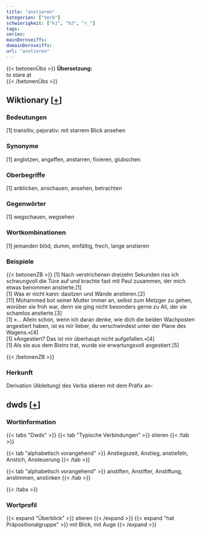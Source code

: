 ```yaml
---
title: "anstieren"
kategorien: ["Verb"]
schwierigkeit: ["k1", "h2", "r_"]
tags:
series:
mainDornseiffs:
domainDornseiffs:
url: "anstieren"
---
```


{{< betonenÜbs >}}
**Übersetzung:**  
to stare at  
{{< /betonenÜbs >}}

## Wiktionary [[+](https://de.wiktionary.org/wiki/anstieren)]

### Bedeutungen
[1] transitiv, pejorativ: mit starrem Blick ansehen  

### Synonyme
[1] anglotzen, angaffen, anstarren, fixieren, glubschen  

### Oberbegriffe
[1] anblicken, anschauen, ansehen, betrachten  

### Gegenwörter
[1] wegschauen, wegsehen  

### Wortkombinationen
[1] jemanden blöd, dumm, einfältig, frech, lange anstieren  

### Beispiele
{{< betonenZB >}}
[1] Nach verstrichenen dreizehn Sekunden riss ich schwungvoll die Türe auf und krachte fast mit Paul zusammen, der mich etwas benommen anstierte.[1]  
[1] Was er nicht kann: dasitzen und Wände anstieren.[2]  
[11] Mohammed bot seiner Mutter immer an, selbst zum Metzger zu gehen, worüber sie froh war, denn sie ging nicht besonders gerne zu Ali, der sie schamlos anstierte.[3]  
[1] »… Allein schon, wenn ich daran denke, wie dich die beiden Wachposten angestiert haben, ist es mir lieber, du verschwindest unter der Plane des Wagens.«[4]  
[1] »Angestiert? Das ist mir überhaupt nicht aufgefallen.«[4]  
[1] Als sie aus dem Bistro trat, wurde sie erwartungsvoll angestiert.[5]  

{{< /betonenZB >}}
### Herkunft
Derivation (Ableitung) des Verbs stieren mit dem Präfix an-  



## dwds [[+](https://www.dwds.de/wb/anstieren)]

### Wortinformation
{{< tabs "Dwds" >}}
{{< tab "Typische Verbindungen" >}}
stieren
{{< /tab >}}

{{< tab "alphabetisch vorangehend" >}}
Anstiegszeit, Anstieg, anstiefeln, Anstich, Ansteuerung
{{< /tab >}}

{{< tab "alphabetisch vorangehend" >}}
anstiften, Anstifter, Anstiftung, anstimmen, anstinken
{{< /tab >}}

{{< /tabs >}}

### Wortprofil
{{< expand "Überblick" >}} stieren {{< /expand >}}
{{< expand "hat Präpositionalgruppe" >}} mit Blick, mit Auge {{< /expand >}}

